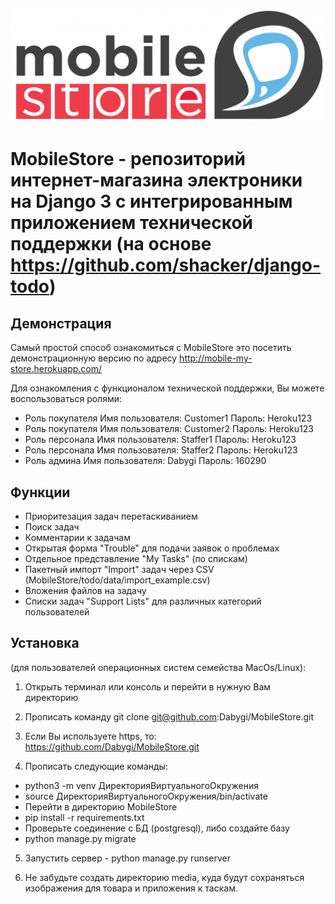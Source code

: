 ![Окошко из приложения](https://github.com/Dabygi/MobileStore/blob/master/mobile-store-online.png?raw=true)
# MobileStore - репозиторий интернет-магазина электроники на Django 3 c интегрированным приложением технической поддержки (на основе https://github.com/shacker/django-todo)



## Демонстрация
Самый простой способ ознакомиться с MobileStore это посетить демонстрационную
версию по адресу http://mobile-my-store.herokuapp.com/

Для ознакомления с функционалом технической поддержки, Вы можете воспользоваться 
ролями:

- Роль покупателя Имя пользователя: Customer1 Пароль: Heroku123
- Роль покупателя Имя пользователя: Customer2 Пароль: Heroku123
- Роль персонала Имя пользователя: Staffer1 Пароль: Heroku123
- Роль персонала Имя пользователя: Staffer2 Пароль: Heroku123
- Роль админа Имя пользователя: Dabygi Пароль: 160290

## Функции
- Приоритезация задач перетаскиванием
- Поиск задач
- Комментарии к задачам
- Открытая форма "Trouble" для подачи заявок о проблемах
- Отдельное представление "My Tasks" (по спискам)
- Пакетный импорт "Import" задач через CSV (MobileStore/todo/data/import_example.csv)
- Вложения файлов на задачу
- Списки задач "Support Lists" для различных категорий пользователей

## Установка 
(для пользователей операционных систем семейства MacOs/Linux):

1. Открыть терминал или консоль и перейти в нужную Вам директорию
2. Прописать команду git clone git@github.com:Dabygi/MobileStore.git

3. Если Вы используете https, то: https://github.com/Dabygi/MobileStore.git

4. Прописать следующие команды:

  - python3 -m venv ДиректорияВиртуальногоОкружения
  - source ДиректорияВиртуальногоОкружения/bin/activate
  - Перейти в директорию MobileStore
  - pip install -r requirements.txt
  - Проверьте соединение с БД (postgresql), либо создайте базу
  - python manage.py migrate


5. Запустить сервер - python manage.py runserver

6. Не забудьте создать директорию media, куда будут сохраняться изображения для товара и приложения к таскам.
